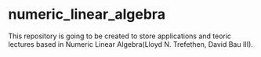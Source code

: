# numeric_linear_algebra
This repository is going to be created to store applications and teoric lectures based in Numeric Linear Algebra(Lloyd N. Trefethen, David Bau III).
